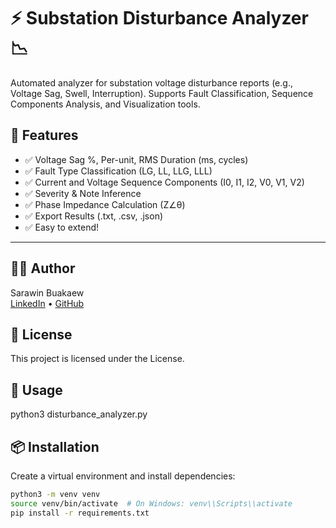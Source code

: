

<h1>⚡️ Substation Disturbance Analyzer 📉</h1>

<p>Automated analyzer for substation voltage disturbance reports (e.g., Voltage Sag, Swell, Interruption).  
Supports Fault Classification, Sequence Components Analysis, and Visualization tools.
</p>

## 🚀 Features

- ✅ Voltage Sag %, Per-unit, RMS Duration (ms, cycles)
- ✅ Fault Type Classification (LG, LL, LLG, LLL)
- ✅ Current and Voltage Sequence Components (I0, I1, I2, V0, V1, V2)
- ✅ Severity & Note Inference
- ✅ Phase Impedance Calculation (Z∠θ)
- ✅ Export Results (.txt, .csv, .json)
- ✅ Easy to extend!

---

## 👨‍💻 Author

Sarawin Buakaew  
[LinkedIn](#) • [GitHub](#)

## 📄 License

This project is licensed under the  License.

## 🚀 Usage

python3 disturbance_analyzer.py


## 📦 Installation

Create a virtual environment and install dependencies:

```bash
python3 -m venv venv
source venv/bin/activate  # On Windows: venv\\Scripts\\activate
pip install -r requirements.txt

